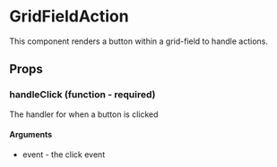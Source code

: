 # GridFieldAction

This component renders a button within a grid-field to handle actions.

## Props

### handleClick (function - required)

The handler for when a button is clicked

#### Arguments

 * event - the click event
